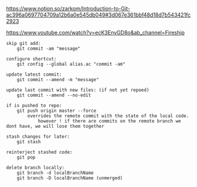 https://www.notion.so/zarkom/Introduction-to-Git-ac396a0697704709a12b6a0e545db049#3d067e361bbf48d18d7b543421fc2923

https://www.youtube.com/watch?v=ecK3EnyGD8o&ab_channel=Fireship

    skip git add: 
        git commit -am "message"

    configure shortcut:
        git config --global alias.ac "commit -am"

    update latest commit:
        git commit --amend -m "message"

    update last commit with new files: (if not yet repoed)
        git commit --amend --no-edit

    if is pushed to repo:
        git push origin master --force
            overrides the remote commit with the state of the local code.
                however ! if there are commits on the remote branch we dont have, we will lose them together 

    stash changes for later:
        git stash

    reinterject stashed code:
        git pop 

    delete branch locally:
        git branch -d localBranchName
        git branch -D localBranchName (unmerged)

    
